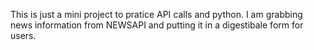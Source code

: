 This is just a mini project to pratice API calls and python. I am grabbing news information from NEWSAPI and putting it in a digestibale form for users. 
